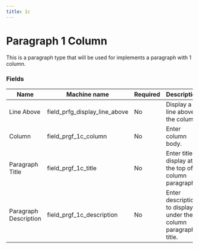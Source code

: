 ```yaml
---
title: 1c
---
```


# Paragraph 1 Column
This is a paragraph type that will be used for implements a paragraph with 1 column.

### Fields
| Name  | Machine name | Required | Description | Notes |
| ------------- | ------------- | ------------- | ------------- | ------------- | 
| Line Above | field_prfg_display_line_above | No | Display a line above the column. | |
| Column | field_prgf_1c_column | No | Enter column body. | |
| Paragraph Title | field_prgf_1c_title | No | Enter title to display at the top of 1 column paragraph. | |
| Paragraph Description | field_prgf_1c_description | No | Enter description to display under the 1 column paragraph title. | |)

